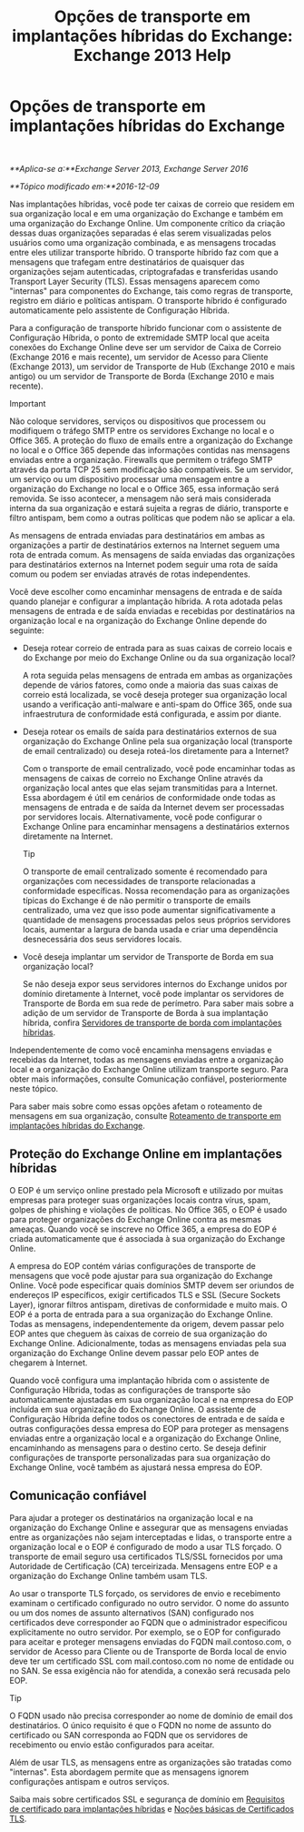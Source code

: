 ﻿---
title: 'Opções de transporte em implantações híbridas do Exchange: Exchange 2013 Help'
TOCTitle: Opções de transporte em implantações híbridas do Exchange
ms:assetid: da605a78-5429-4de8-8b04-bc4c45a41ba1
ms:mtpsurl: https://technet.microsoft.com/pt-br/library/JJ659055(v=EXCHG.150)
ms:contentKeyID: 50487121
ms.date: 01/10/2018
mtps_version: v=EXCHG.150
ms.translationtype: HT
---

# Opções de transporte em implantações híbridas do Exchange

 

_**Aplica-se a:**Exchange Server 2013, Exchange Server 2016_

_**Tópico modificado em:**2016-12-09_

Nas implantações híbridas, você pode ter caixas de correio que residem em sua organização local e em uma organização do Exchange e também em uma organização do Exchange Online. Um componente crítico da criação dessas duas organizações separadas é elas serem visualizadas pelos usuários como uma organização combinada, e as mensagens trocadas entre eles utilizar transporte híbrido. O transporte híbrido faz com que a mensagens que trafegam entre destinatários de quaisquer das organizações sejam autenticadas, criptografadas e transferidas usando Transport Layer Security (TLS). Essas mensagens aparecem como "internas" para componentes do Exchange, tais como regras de transporte, registro em diário e políticas antispam. O transporte híbrido é configurado automaticamente pelo assistente de Configuração Híbrida.

Para a configuração de transporte híbrido funcionar com o assistente de Configuração Híbrida, o ponto de extremidade SMTP local que aceita conexões do Exchange Online deve ser um servidor de Caixa de Correio (Exchange 2016 e mais recente), um servidor de Acesso para Cliente (Exchange 2013), um servidor de Transporte de Hub (Exchange 2010 e mais antigo) ou um servidor de Transporte de Borda (Exchange 2010 e mais recente).


> [!IMPORTANT]
> Não coloque servidores, serviços ou dispositivos que processem ou modifiquem o tráfego SMTP entre os servidores Exchange no local e o Office 365. A proteção do fluxo de emails entre a organização do Exchange no local e o Office 365 depende das informações contidas nas mensagens enviadas entre a organização. Firewalls que permitem o tráfego SMTP através da porta TCP 25 sem modificação são compatíveis. Se um servidor, um serviço ou um dispositivo processar uma mensagem entre a organização do Exchange no local e o Office 365, essa informação será removida. Se isso acontecer, a mensagem não será mais considerada interna da sua organização e estará sujeita a regras de diário, transporte e filtro antispam, bem como a outras políticas que podem não se aplicar a ela.



As mensagens de entrada enviadas para destinatários em ambas as organizações a partir de destinatários externos na Internet seguem uma rota de entrada comum. As mensagens de saída enviadas das organizações para destinatários externos na Internet podem seguir uma rota de saída comum ou podem ser enviadas através de rotas independentes.

Você deve escolher como encaminhar mensagens de entrada e de saída quando planejar e configurar a implantação híbrida. A rota adotada pelas mensagens de entrada e de saída enviadas e recebidas por destinatários na organização local e na organização do Exchange Online depende do seguinte:

  - Deseja rotear correio de entrada para as suas caixas de correio locais e do Exchange por meio do Exchange Online ou da sua organização local?
    
    A rota seguida pelas mensagens de entrada em ambas as organizações depende de vários fatores, como onde a maioria das suas caixas de correio está localizada, se você deseja proteger sua organização local usando a verificação anti-malware e anti-spam do Office 365, onde sua infraestrutura de conformidade está configurada, e assim por diante.

  - Deseja rotear os emails de saída para destinatários externos de sua organização do Exchange Online pela sua organização local (transporte de email centralizado) ou deseja roteá-los diretamente para a Internet?
    
    Com o transporte de email centralizado, você pode encaminhar todas as mensagens de caixas de correio no Exchange Online através da organização local antes que elas sejam transmitidas para a Internet. Essa abordagem é útil em cenários de conformidade onde todas as mensagens de entrada e de saída da Internet devem ser processadas por servidores locais. Alternativamente, você pode configurar o Exchange Online para encaminhar mensagens a destinatários externos diretamente na Internet.
    

    > [!TIP]
    > O transporte de email centralizado somente é recomendado para organizações com necessidades de transporte relacionadas a conformidade específicas. Nossa recomendação para as organizações típicas do Exchange é de não permitir o transporte de emails centralizado, uma vez que isso pode aumentar significativamente a quantidade de mensagens processadas pelos seus próprios servidores locais, aumentar a largura de banda usada e criar uma dependência desnecessária dos seus servidores locais.



  - Você deseja implantar um servidor de Transporte de Borda em sua organização local?
    
    Se não deseja expor seus servidores internos do Exchange unidos por domínio diretamente à Internet, você pode implantar os servidores de Transporte de Borda em sua rede de perímetro. Para saber mais sobre a adição de um servidor de Transporte de Borda à sua implantação híbrida, confira [Servidores de transporte de borda com implantações híbridas](edge-transport-servers-with-hybrid-deployments-exchange-2013-help.md).

Independentemente de como você encaminha mensagens enviadas e recebidas da Internet, todas as mensagens enviadas entre a organização local e a organização do Exchange Online utilizam transporte seguro. Para obter mais informações, consulte Comunicação confiável, posteriormente neste tópico.

Para saber mais sobre como essas opções afetam o roteamento de mensagens em sua organização, consulte [Roteamento de transporte em implantações híbridas do Exchange](transport-routing-in-exchange-hybrid-deployments-exchange-2013-help.md).

## Proteção do Exchange Online em implantações híbridas

O EOP é um serviço online prestado pela Microsoft e utilizado por muitas empresas para proteger suas organizações locais contra vírus, spam, golpes de phishing e violações de políticas. No Office 365, o EOP é usado para proteger organizações do Exchange Online contra as mesmas ameaças. Quando você se inscreve no Office 365, a empresa do EOP é criada automaticamente que é associada à sua organização do Exchange Online.

A empresa do EOP contém várias configurações de transporte de mensagens que você pode ajustar para sua organização do Exchange Online. Você pode especificar quais domínios SMTP devem ser oriundos de endereços IP específicos, exigir certificados TLS e SSL (Secure Sockets Layer), ignorar filtros antispam, diretivas de conformidade e muito mais. O EOP é a porta de entrada para a sua organização do Exchange Online. Todas as mensagens, independentemente da origem, devem passar pelo EOP antes que cheguem às caixas de correio de sua organização do Exchange Online. Adicionalmente, todas as mensagens enviadas pela sua organização do Exchange Online devem passar pelo EOP antes de chegarem à Internet.

Quando você configura uma implantação híbrida com o assistente de Configuração Híbrida, todas as configurações de transporte são automaticamente ajustadas em sua organização local e na empresa do EOP incluída em sua organização do Exchange Online. O assistente de Configuração Híbrida define todos os conectores de entrada e de saída e outras configurações dessa empresa do EOP para proteger as mensagens enviadas entre a organização local e a organização do Exchange Online, encaminhando as mensagens para o destino certo. Se deseja definir configurações de transporte personalizadas para sua organização do Exchange Online, você também as ajustará nessa empresa do EOP.

## Comunicação confiável

Para ajudar a proteger os destinatários na organização local e na organização do Exchange Online e assegurar que as mensagens enviadas entre as organizações não sejam interceptadas e lidas, o transporte entre a organização local e o EOP é configurado de modo a usar TLS forçado. O transporte de email seguro usa certificados TLS/SSL fornecidos por uma Autoridade de Certificação (CA) terceirizada. Mensagens entre EOP e a organização do Exchange Online também usam TLS.

Ao usar o transporte TLS forçado, os servidores de envio e recebimento examinam o certificado configurado no outro servidor. O nome do assunto ou um dos nomes de assunto alternativos (SAN) configurado nos certificados deve corresponder ao FQDN que o administrador especificou explicitamente no outro servidor. Por exemplo, se o EOP for configurado para aceitar e proteger mensagens enviadas do FQDN mail.contoso.com, o servidor de Acesso para Cliente ou de Transporte de Borda local de envio deve ter um certificado SSL com mail.contoso.com no nome de entidade ou no SAN. Se essa exigência não for atendida, a conexão será recusada pelo EOP.


> [!TIP]
> O FQDN usado não precisa corresponder ao nome de domínio de email dos destinatários. O único requisito é que o FQDN no nome de assunto do certificado ou SAN corresponda ao FQDN que os servidores de recebimento ou envio estão configurados para aceitar.



Além de usar TLS, as mensagens entre as organizações são tratadas como "internas". Esta abordagem permite que as mensagens ignorem configurações antispam e outros serviços.

Saiba mais sobre certificados SSL e segurança de domínio em [Requisitos de certificado para implantações híbridas](certificate-requirements-for-hybrid-deployments-exchange-2013-help.md) e [Noções básicas de Certificados TLS](http://go.microsoft.com/fwlink/p/?linkid=187237).

